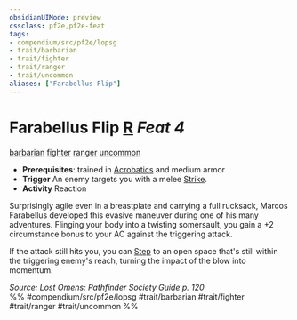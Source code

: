 ```yaml
---
obsidianUIMode: preview
cssclass: pf2e,pf2e-feat
tags:
- compendium/src/pf2e/lopsg
- trait/barbarian
- trait/fighter
- trait/ranger
- trait/uncommon
aliases: ["Farabellus Flip"]
---
```

# Farabellus Flip  [R](../../Rules/core-rulebook/chapter-9-playing-the-game.md#Actions "Reaction") *Feat 4*  
[barbarian](../../Rules/traits/barbarian.md)  [fighter](../../Rules/traits/fighter.md)  [ranger](../../Rules/traits/ranger.md)  [uncommon](../../Rules/traits/uncommon.md)  

- **Prerequisites**: trained in [Acrobatics](../skills.md#Acrobatics) and medium armor
- **Trigger** An enemy targets you with a melee [Strike](../../Rules/actions/strike.md).
- **Activity** Reaction

Surprisingly agile even in a breastplate and carrying a full rucksack, Marcos Farabellus developed this evasive maneuver during one of his many adventures. Flinging your body into a twisting somersault, you gain a +2 circumstance bonus to your AC against the triggering attack.

If the attack still hits you, you can [Step](../../Rules/actions/step.md) to an open space that's still within the triggering enemy's reach, turning the impact of the blow into momentum.

*Source: Lost Omens: Pathfinder Society Guide p. 120*  
%% #compendium/src/pf2e/lopsg #trait/barbarian #trait/fighter #trait/ranger #trait/uncommon %%
